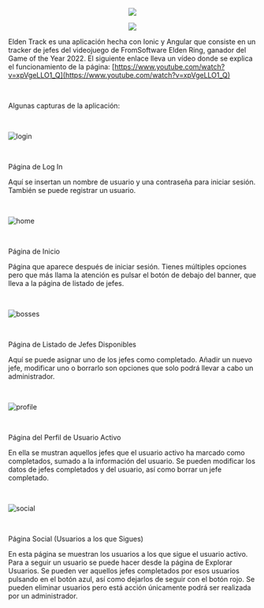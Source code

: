 <p align="center">
  <img src="http://drive.google.com/uc?export=view&id=1vSlO45EELqrz7Vh-Avm440NtGh3_7XKM">
</p>

<p align="center">
  <img src="http://drive.google.com/uc?export=view&id=1F305eFMEY4uTeeYH2G3XRDkkta613qTa">
<p>

Elden Track es una aplicación hecha con Ionic y Angular que consiste en un tracker de jefes del videojuego de FromSoftware Elden Ring, ganador del Game of the Year 2022.
El siguiente enlace lleva un vídeo donde se explica el funcionamiento de la página: [https://www.youtube.com/watch?v=xpVgeLLO1_Q](https://www.youtube.com/watch?v=xpVgeLLO1_Q)

<br>

Algunas capturas de la aplicación:

<br>

![login](http://drive.google.com/uc?export=view&id=18fllBe35S0cLHH6CM-TXILlNaBOUJayJ)

<br>

Página de Log In

Aquí se insertan un nombre de usuario y una contraseña para iniciar sesión. También se puede registrar un usuario.

<br>

![home](http://drive.google.com/uc?export=view&id=1-femG9f2T5HPMBHWGyrGAogfRt6Rhdje)

<br>

Página de Inicio

Página que aparece después de iniciar sesión. Tienes múltiples opciones pero que más llama la atención es pulsar el botón de debajo del banner,
que lleva a la página de listado de jefes.

<br>

![bosses](http://drive.google.com/uc?export=view&id=1gX5VANL9dxH401WSBfm7G770PqJOWWiE)

<br>

Página de Listado de Jefes Disponibles

Aquí se puede asignar uno de los jefes como completado. Añadir un nuevo jefe, modificar uno o borrarlo son opciones que solo podrá llevar a cabo un administrador.

<br>

![profile](http://drive.google.com/uc?export=view&id=1lQcZZhCV7gQD97CIaCPU-9Qy34jGY0Wi)

<br>

Página del Perfil de Usuario Activo

En ella se mustran aquellos jefes que el usuario activo ha marcado como completados, sumado a la información del usuario. Se pueden modificar los datos de jefes completados y del usuario, así como borrar un jefe completado.

<br>

![social](http://drive.google.com/uc?export=view&id=1oWH3MB315vqwOOvg4cYYtjH7lE-xqAjF)

<br>

Página Social (Usuarios a los que Sigues)

En esta página se muestran los usuarios a los que sigue el usuario activo. Para a seguir un usuario se puede hacer desde la página de Explorar Usuarios. Se pueden ver aquellos jefes completados por esos usuarios pulsando en el botón azul, así como dejarlos de seguir con el botón rojo. Se pueden eliminar usuarios pero está acción únicamente podrá ser realizada por un administrador.

